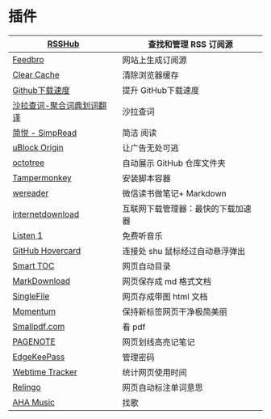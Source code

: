 # 插件



| [RSSHub](https://microsoftedge.microsoft.com/addons/detail/rsshub-radar/gangkeiaobmjcjokiofpkfpcobpbmnln?hl=zh-CN)                                                                                                        | 查找和管理 RSS 订阅源      |
| ------------------------------------------------------------------------------------------------------------------------------------------------------------------------------------------------------------------------- | ------------------ |
| [Feedbro](https://microsoftedge.microsoft.com/addons/detail/feedbro/pdfbckdfhgaohcfdkcgpggcifmalimfd?hl=zh-CN)                                                                                                            | 网站上生成订阅源           |
| [Clear Cache](https://chrome.google.com/webstore/detail/clear-cache/cppjkneekbjaeellbfkmgnhonkkjfpdn/related?hl=zh\_cn)                                                                                                   | 清除浏览器缓存            |
| [Github下载速度](https://github.com/fhefh2015/Fast-GitHub)                                                                                                                                                                    | 提升 GitHub下载速度      |
| [沙拉查词-聚合词典划词翻译](https://microsoftedge.microsoft.com/addons/detail/%E6%B2%99%E6%8B%89%E6%9F%A5%E8%AF%8D%E8%81%9A%E5%90%88%E8%AF%8D%E5%85%B8%E5%88%92%E8%AF%8D%E7%BF%BB%E8%AF%91/idghocbbahafpfhjnfhpbfbmpegphmmp?hl=zh-CN) | 沙拉查词               |
| [简悦 - SimpRead](https://microsoftedge.microsoft.com/addons/detail/%E7%AE%80%E6%82%A6-simpread/clgdhlhfiocphghdkdbgdlmfaafccfmc?hl=zh-CN)                                                                                  | 简洁 阅读              |
| [uBlock Origin](https://chrome.google.com/webstore/detail/ublock-origin/cjpalhdlnbpafiamejdnhcphjbkeiagm)                                                                                                                 | 让广告无处可逃            |
| [octotree](https://www.octotree.io/)                                                                                                                                                                                      | 自动展示 GitHub 仓库文件夹  |
| [Tampermonkey](https://microsoftedge.microsoft.com/addons/detail/tampermonkey/iikmkjmpaadaobahmlepeloendndfphd)                                                                                                           | 安装脚本容器             |
| [wereader](https://github.com/Higurashi-kagome/wereader)                                                                                                                                                                  | 微信读书做笔记+ Markdown  |
| [internetdownload](https://www.internetdownloadmanager.com/)                                                                                                                                                              | 互联网下载管理器：最快的下载加速器  |
| [Listen 1](https://microsoftedge.microsoft.com/addons/detail/listen-1/hneiglcmpeedblkmbndhfbeahcpjojjg)                                                                                                                   | 免费听音乐              |
| [GitHub Hovercard](https://chrome.google.com/webstore/detail/github-hovercard/mmoahbbnojgkclgceahhakhnccimnplk)                                                                                                           | 连接处 shu 鼠标经过自动悬浮弹出 |
| [Smart TOC](https://chrome.google.com/webstore/detail/smart-toc/lifgeihcfpkmmlfjbailfpfhbahhibba)                                                                                                                         | 网页自动目录             |
| [MarkDownload](https://microsoftedge.microsoft.com/addons/detail/markdownload-markdown-w/hajanaajapkhaabfcofdjgjnlgkdkknm)                                                                                                | 网页保存成 md 格式文档      |
| [SingleFile](https://github.com/gildas-lormeau/SingleFile)                                                                                                                                                                | 网页存成带图 html 文档     |
| [Momentum](https://microsoftedge.microsoft.com/addons/detail/momentum/jdoanlopeanabgejgmdncljhkdplcfed)                                                                                                                   | 保持新标签网页干净极简美丽      |
| [Smallpdf.com](https://smallpdf.com/)                                                                                                                                                                                     | 看 pdf              |
| [PAGENOTE](https://pagenote.cn/release)                                                                                                                                                                                   | 网页划线高亮记笔记          |
| [EdgeKeePass](https://microsoftedge.microsoft.com/addons/detail/edgekeepass/jnhjknbfnclancjpknceboifoegiompf)                                                                                                             | 管理密码               |
| [Webtime Tracker](https://chrome.google.com/webstore/detail/webtime-tracker/ppaojnbmmaigjmlpjaldnkgnklhicppk)                                                                                                             | 统计网页使用时间           |
| [Relingo](https://microsoftedge.microsoft.com/addons/detail/relingo-master-words-fr/fhaefmiaghgdaciliiiflaoiknhibkmo)                                                                                                     | 网页自动标注单词意思         |
| [AHA Music](https://chrome.google.com/webstore/detail/aha-music-song-finder-for/dpacanjfikmhoddligfbehkpomnbgblf)                                                                                                         | 找歌                 |
